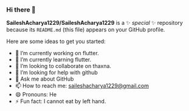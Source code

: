 ### Hi there 👋

**SaileshAcharya1229/SaileshAcharya1229** is a ✨ _special_ ✨ repository because its `README.md` (this file) appears on your GitHub profile.

Here are some ideas to get you started:

- 🔭 I’m currently working on flutter.
- 🌱 I’m currently learning flutter.
- 👯 I’m looking to collaborate on thaxna.
- 🤔 I’m looking for help with github
- 💬 Ask me about GitHub
- 📫 How to reach me: saileshacharya1229@gmail.com
- 😄 Pronouns: He
- ⚡ Fun fact: I cannot eat by left hand.
